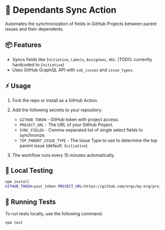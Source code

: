 # 🚀 Dependants Sync Action

Automates the synchronization of fields in GitHub Projects between parent issues and their dependents.

## 📦 Features
- Syncs fields like `Initiative`, `Labels`, `Assignees`, etc. (TODO: currenlty hardcoded to `Initiative`)
- Uses GitHub GraphQL API with `sub_issues` and `issue_types`.

## ⚡ Usage

1. Fork the repo or install as a GitHub Action.
2. Add the following secrets to your repository:
   - `GITHUB_TOKEN` - GitHub token with project access.
   - `PROJECT_URL` - The URL of your GitHub Project.
   - `SYNC_FIELDS` - Comma-separated list of single select fields to synchronize.
   - `TOP_PARENT_ISSUE_TYPE` - The Issue Type to use to determine the top parent issue (default: `Initiative`).

3. The workflow runs every 15 minutes automatically.

## 🔧 Local Testing

```bash
npm install
GITHUB_TOKEN=your_token PROJECT_URL=https://github.com/orgs/my-org/projects/1 SYNC_FIELDS=Initiative,Team TOP_PARENT_ISSUE_TYPE=Initiative node src/dependants-sync.js
```

## 🧪 Running Tests

To run tests locally, use the following command:

```bash
npm test
```
